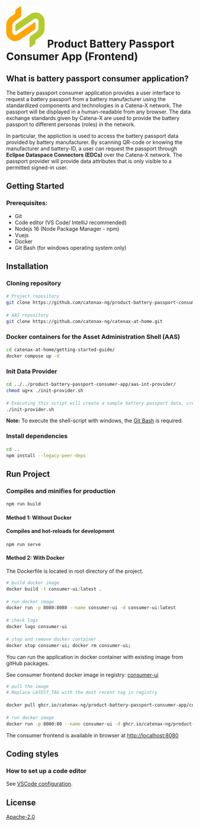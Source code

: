 # ![Product Battery Passport Consumer Application (Frontend)](./docs/catena-x-logo.svg) Product Battery Passport Consumer App (Frontend)

## What is battery passport consumer application?

The battery passport consumer application provides a user interface to request a battery passport from a battery manufacturer using the standardized components and technologies in a Catena-X network. The passport will be displayed in a human-readable from any browser. The data exchange standards given by Catena-X are used to provide the battery passport to different personas (roles) in the network.

In particular, the appliction is used to access the battery passport data provided by battery manufacturer. By scanning QR-code or knowing the manufacturer and battery-ID, a user can request the passport  through **Eclipse Dataspace Connectors (EDCs)** over the Catena-X network. The passport provider will provide data attributes that is only visible to a permitted signed-in user.


## Getting Started

### Prerequisites:

- Git
- Code editor (VS Code/ IntelliJ recommended)
- Nodejs 16 (Node Package Manager - npm)
- Vuejs
- Docker
- Git Bash (for windows operating system only)

## Installation
### Cloning repository

```bash
# Project repository
git clone https://github.com/catenax-ng/product-battery-passport-consumer-app.git

# AAS repository
git clone https://github.com/catenax-ng/catenax-at-home.git
```

### Docker containers for the Asset Administration Shell (AAS)

```bash
cd catenax-at-home/getting-started-guide/
docker compose up -d
```

### Init Data Provider

```bash
cd ../../product-battery-passport-consumer-app/aas-int-provider/
chmod ug+x ./init-provider.sh

# Executing this script will create a sample battery passport data, create EDC asset, policies, contract definitions and register it as a digital twin inside registry.
./init-provider.sh
```

**Note:** To execute the shell-script with windows, the [Git Bash](https://gitforwindows.org/) is required.

### Install dependencies

```bash
cd ..
npm install --legacy-peer-deps
```

## Run Project

### Compiles and minifies for production

```bash
npm run build
```
#### Method 1: Without Docker

#### Compiles and hot-reloads for development

```bash
npm run serve
```

#### Method 2: With Docker

The Dockerfile is located in root directory of the project.

```bash
# build docker image
docker build -t consumer-ui:latest .

# run docker image
docker run -p 8080:8080 --name consumer-ui -d consumer-ui:latest

# check logs
docker logs consumer-ui

# stop and remove docker container
docker stop consumer-ui; docker rm consumer-ui;
```
You can run the application in docker container with existing image from gitHub packages.

See consumer frontend docker image in registry: [consumer-ui](https://github.com/catenax-ng/product-battery-passport-consumer-app/pkgs/container/product-battery-passport-consumer-app%2Fconsumer-ui)

```bash
# pull the image 
# Replace LATEST_TAG with the most recent tag in registry

docker pull ghcr.io/catenax-ng/product-battery-passport-consumer-app/consumer-ui:LATEST_TAG

# run docker image
docker run -p 8080:80 --name consumer-ui -d ghcr.io/catenax-ng/product-battery-passport-consumer-app/consumer-ui:LATEST_TAG
```
The consumer frontend is available in browser at [http://localhost:8080](http://localhost:8080)

## Coding styles

### How to set up a code editor

See [VSCode configuration](https://confluence.catena-x.net/pages/viewpage.action?pageId=55009683).

## License

[Apache-2.0](https://raw.githubusercontent.com/catenax-ng/product-battery-passport-consumer-app/main/LICENSE)
